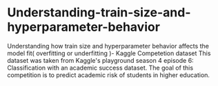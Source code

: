 # Understanding-train-size-and-hyperparameter-behavior
Understanding how train size and hyperparameter behavior affects the model fit( overfitting or underfitting )- Kaggle Competetion dataset
This dataset was taken from Kaggle's playground season 4 episode 6: Classification with an academic success dataset. The goal of this competition is to predict academic risk of students in higher education.
